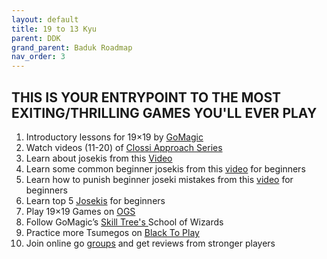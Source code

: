 ```yaml
---
layout: default
title: 19 to 13 Kyu
parent: DDK
grand_parent: Baduk Roadmap
nav_order: 3
---
```


<h2> THIS IS YOUR ENTRYPOINT TO THE MOST EXITING/THRILLING GAMES YOU'LL EVER PLAY </h2>

1) Introductory lessons for 19×19 by <a href="https://gomagic.org/courses/deeper-into-the-game-of-go-on-19x19/" target="_blank"> GoMagic</a> <br>
2) Watch videos (11-20) of <a href="https://youtube.com/playlist?list=PL5mVjO5OFYSymMy2Mixl7E5vpwFDO_0B4" target="_blank"> Clossi Approach Series </a> <br>
3) Learn about josekis from this <a href="https://www.youtube.com/watch?v=-vcg9RLeJEk" target="_blank"> Video</a> <br>
4) Learn some common beginner josekis from this <a href="https://www.youtube.com/watch?v=ufcRYy4r6ec&pp=ygUObnlpZyBnbyBqb3Nla2k%3D" target="_blank"> video</a> for beginners <br>
5) Learn how to punish beginner joseki mistakes from this <a href="https://www.youtube.com/watch?v=knQJfMPzBnI&pp=ygUObnlpZyBnbyBqb3Nla2k%3D" target="_blank"> video</a> for beginners <br>
6) Learn top 5 <a href="https://www.youtube.com/watch?v=_JvsE0CounQ" target="_blank"> Josekis</a> for beginners <br>
7) Play 19×19 Games on <a href="https://online-go.com/" target="_blank"> OGS </a> <br>
8) Follow GoMagic’s <a href="https://gomagic.org/go-problems/" target="_blank"> Skill Tree's </a>School of Wizards <br>
9) Practice more Tsumegos on <a href="https://blacktoplay.com/" target="_blank"> Black To Play</a> <br>
10) Join online go <a href="https://online-go.com/groups" target="_blank"> groups</a> and get reviews from stronger players
